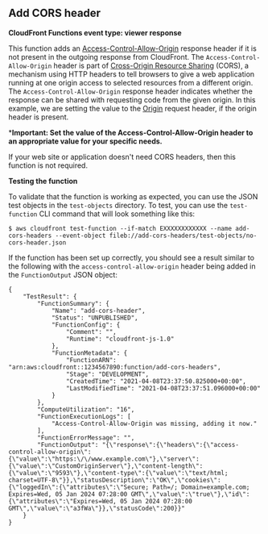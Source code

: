## Add CORS header

**CloudFront Functions event type: viewer response**

This function adds an [Access-Control-Allow-Origin](https://developer.mozilla.org/en-US/docs/Web/HTTP/Headers/Access-Control-Allow-Origin) response header if it is not present in the outgoing response from CloudFront. The `Access-Control-Allow-Origin` header is part of [Cross-Origin Resource Sharing](https://developer.mozilla.org/en-US/docs/Web/HTTP/CORS) (CORS), a mechanism using HTTP headers to tell browsers to give a web application running at one origin access to selected resources from a different origin. The `Access-Control-Allow-Origin` response header indicates whether the response can be shared with requesting code from the given origin. In this example, we are setting the value to the [Origin](https://developer.mozilla.org/en-US/docs/Web/HTTP/Headers/Origin) request header, if the origin header is present.

***Important: Set the value of the Access-Control-Allow-Origin header to an appropriate value for your specific needs.**

If your web site or application doesn't need CORS headers, then this function is not required.

**Testing the function**

To validate that the function is working as expected, you can use the JSON test objects in the `test-objects` directory. To test, you can use the `test-function` CLI command that will look something like this:

```
$ aws cloudfront test-function --if-match EXXXXXXXXXXXX --name add-cors-headers --event-object fileb://add-cors-headers/test-objects/no-cors-header.json
```

If the function has been set up correctly, you should see a result similar to the following with the `access-control-allow-origin` header being added in the `FunctionOutput` JSON object:
```
{
    "TestResult": {
        "FunctionSummary": {
            "Name": "add-cors-header",
            "Status": "UNPUBLISHED",
            "FunctionConfig": {
                "Comment": "",
                "Runtime": "cloudfront-js-1.0"
            },
            "FunctionMetadata": {
                "FunctionARN": "arn:aws:cloudfront::1234567890:function/add-cors-headers",
                "Stage": "DEVELOPMENT",
                "CreatedTime": "2021-04-08T23:37:50.825000+00:00",
                "LastModifiedTime": "2021-04-08T23:37:51.096000+00:00"
            }
        },
        "ComputeUtilization": "16",
        "FunctionExecutionLogs": [
            "Access-Control-Allow-Origin was missing, adding it now."
        ],
        "FunctionErrorMessage": "",
        "FunctionOutput": "{\"response\":{\"headers\":{\"access-control-allow-origin\":{\"value\":\"https:\/\/www.example.com\"},\"server\":{\"value\":\"CustomOriginServer\"},\"content-length\":{\"value\":\"9593\"},\"content-type\":{\"value\":\"text/html; charset=UTF-8\"}},\"statusDescription\":\"OK\",\"cookies\":{\"loggedIn\":{\"attributes\":\"Secure; Path=/; Domain=example.com; Expires=Wed, 05 Jan 2024 07:28:00 GMT\",\"value\":\"true\"},\"id\":{\"attributes\":\"Expires=Wed, 05 Jan 2024 07:28:00 GMT\",\"value\":\"a3fWa\"}},\"statusCode\":200}}"
    }
}
```